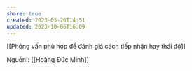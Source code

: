 ```yaml
---
share: true
created: 2023-05-26T14:51
updated: 2023-10-06T16:09
---
```

[[Phỏng vấn phù hợp để đánh giá cách tiếp nhận hay thái độ]]

Nguồn:: [[Hoàng Đức Minh]]
